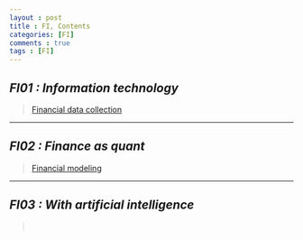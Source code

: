 ```yaml
---
layout : post
title : FI, Contents
categories: [FI]
comments : true
tags : [FI]
---
```


## _FI01 : Information technology_

> <a href='https://userdyk-github.github.io/fi01/FI01-Financial-data-collection.html'>Financial data collection</a><br>

---

## _FI02 : Finance as quant_

> <a href='https://userdyk-github.github.io/fi02/FI02-Financial-modeling.html'>Financial modeling</a><br>


---

## _FI03 : With artificial intelligence_

> <a href='https://userdyk-github.github.io/fi03/FI03-.html'></a><br>
